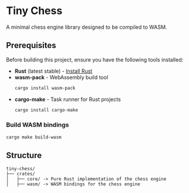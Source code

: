# Tiny Chess

A minimal chess engine library designed to be compiled to WASM.

## Prerequisites

Before building this project, ensure you have the following tools installed:

- **Rust** (latest stable) - [Install Rust](https://rustup.rs/)
- **wasm-pack** - WebAssembly build tool
  ```bash
  cargo install wasm-pack
  ```
- **cargo-make** - Task runner for Rust projects
  ```bash
  cargo install cargo-make
  ```

### Build WASM bindings

```bash
cargo make build-wasm
```

## Structure

```
tiny-chess/
├── crates/
│   ├── core/ -> Pure Rust implementation of the chess engine
│   ├── wasm/ -> WASM bindings for the chess engine
```
